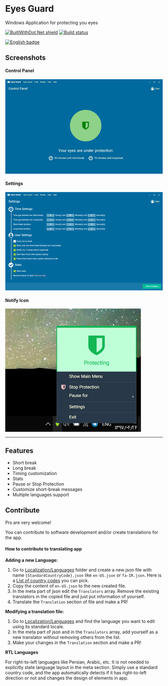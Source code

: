 Eyes Guard
===
Windows Application for protecting you eyes 

[![BuitlWithDot.Net shield](https://builtwithdot.net/project/41/eyes-guard/badge)](https://builtwithdot.net/project/41/eyes-guard)
[![Build status](https://aryansoftware.visualstudio.com/Eyes%20Guard/_apis/build/status/Eyes%20Guard-.NET%20Desktop-CI)](https://aryansoftware.visualstudio.com/Eyes%20Guard/_build/latest?definitionId=3)

<a href='//www.microsoft.com/store/apps/9PHW0XFKZD7J?ocid=badge'><img width="250" src='https://assets.windowsphone.com/85864462-9c82-451e-9355-a3d5f874397a/English_get-it-from-MS_InvariantCulture_Default.png' alt='English badge'/></a>

## Screenshots
#### Control Panel
![Eyes Guard](Photos/Store/main.JPG)
#### Settings
![Eyes Guard Settings](Photos/Store/Settings.PNG)
#### Notify Icon
![Eyes Guard NotifyIcon](Photos/Store/ContextMenu.png)

---

## Features

- Short break
- Long break
- Timing customization
- Stats
- Pause or Stop Protection
- Customize short-break messages
- Multiple languages support

## Contribute
Prs are very welcome!

You can contribute to software development and/or create translations for the app.

#### How to contribute to translating app
**Adding a new Language:**

1. Go to [Localization/Languages](https://github.com/0xaryan/EyesGuard/tree/master/EyesGuard/Localization/Languages) folder and create a new json file with name `{StandardCountryCode}.json` like `en-US.json` or `fa-IR.json`. Here is a [List of country codes](https://azuliadesigns.com/list-net-culture-country-codes/) you can pick.
2. Copy the content of `en-US.json` to the new created file.
3. In the meta part of json edit the `Translators` array. Remove the existing translators in the copied file and just put information of yourself.
4. Translate the `Translation` section of file and make a PR!

**Modifying a translation file:**

1. Go to [Localization/Languages](https://github.com/0xaryan/EyesGuard/tree/master/EyesGuard/Localization/Languages) and find the language you want to edit using its standard locale.
2. In the meta part of json and in the `Translators` array, add yourself as a new translator without removing others from the list.
3. Make your changes in the `Translation` section and make a PR!

**RTL Languages**

For right-to-left languages like Persian, Arabic, etc. It is not needed to explicitly state language layout in the meta section. Simply use a standard country code, and the app automatically detects if it has right-to-left direction or not and changes the design of elements in app.